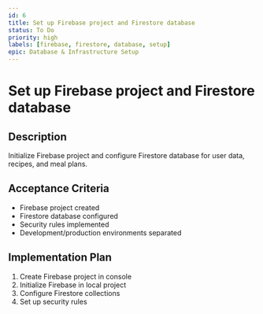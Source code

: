 ```yaml
---
id: 6
title: Set up Firebase project and Firestore database
status: To Do
priority: high
labels: [firebase, firestore, database, setup]
epic: Database & Infrastructure Setup
---
```


# Set up Firebase project and Firestore database

## Description
Initialize Firebase project and configure Firestore database for user data, recipes, and meal plans.

## Acceptance Criteria
- Firebase project created
- Firestore database configured
- Security rules implemented
- Development/production environments separated

## Implementation Plan
1. Create Firebase project in console
2. Initialize Firebase in local project
3. Configure Firestore collections
4. Set up security rules
